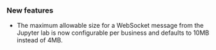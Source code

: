 ### New features

- The maximum allowable size for a WebSocket message from the Jupyter lab is now configurable per business and defaults to 10MB instead of 4MB.
